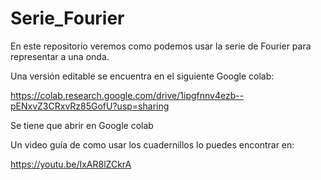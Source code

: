 # Serie_Fourier
En este repositorio veremos como podemos usar la serie de Fourier para representar a una onda.

Una versión editable se encuentra en el siguiente Google colab: 

https://colab.research.google.com/drive/1ipgfnnv4ezb--pENxvZ3CRxvRz85GofU?usp=sharing

Se tiene que abrir en Google colab

Un video guía de como usar los cuadernillos lo puedes encontrar en:

https://youtu.be/IxAR8lZCkrA
